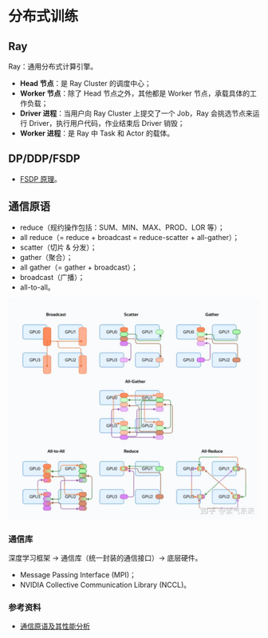 # 分布式训练

## Ray

Ray：通用分布式计算引擎。

- **Head 节点**：是 Ray Cluster 的调度中心；
- **Worker 节点**：除了 Head 节点之外，其他都是 Worker 节点，承载具体的工作负载；
- **Driver 进程**：当用户向 Ray Cluster 上提交了一个 Job，Ray 会挑选节点来运行 Driver，执行用户代码，作业结束后 Driver 销毁；
- **Worker 进程**：是 Ray 中 Task 和 Actor 的载体。

## DP/DDP/FSDP

- [<u>FSDP 原理</u>](https://cnblogs.com/rossiXYZ/p/15815013.html)。

## 通信原语

- reduce（规约操作包括：SUM、MIN、MAX、PROD、LOR 等）；
- all reduce（= reduce + broadcast = reduce-scatter + all-gather）；
- scatter（切片 & 分发）；
- gather（聚合）；
- all gather（= gather + broadcast）；
- broadcast（广播）；
- all-to-all。

![通信原语](./images/通信原语.png)

### 通信库

深度学习框架 -> 通信库（统一封装的通信接口）-> 底层硬件。

- Message Passing Interface (MPI)；
- NVIDIA Collective Communication Library (NCCL)。

### 参考资料

- [<u>通信原语及其性能分析</u>](https://zhuanlan.zhihu.com/p/706135598?utm_campaign=shareopn&utm_medium=social&utm_psn=1851187423171723265&utm_source=wechat_session)
